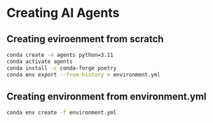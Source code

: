 # Creating AI Agents

## Creating eviroenment from scratch

```bash
conda create -n agents python=3.11
conda activate agents
conda install -c conda-forge poetry
conda env export --from-history > environment.yml
```

## Creating environment from environment.yml

```bash
conda env create -f environment.yml
```
